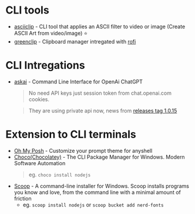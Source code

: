 # CLI tools

-   [asciiclip](https://github.com/leinstay/asciiclip) - CLI tool that applies an ASCII filter to video or image (Create ASCII Art from video/image) ⭐
-   [greenclip](https://github.com/erebe/greenclip) - Clipboard manager intregated with [rofi](https://github.com/DaveDavenport/rofi)

# CLI Intregations

-   [askai](https://t.me/c/1574965898/781/35341) - Command Line Interface for OpenAi ChatGPT

    > No need API keys just session token from chat.openai.com cookies.

    > They are using private api now, news from [releases tag 1.0.15](https://github.com/yudax42/askai/releases/tag/1.0.15)

# Extension to CLI terminals

-   [Oh My Posh](https://ohmyposh.dev/) - Customize your prompt theme for anyshell
-   [Choco(Chocolatey)](https://chocolatey.org/) - The CLI Package Manager for Windows. Modern Software Automation
    > eg. `choco install nodejs`
-   [Scoop](https://scoop.sh/) - A command-line installer for Windows. Scoop installs programs you know and love, from the command line with a minimal amount of friction
    -   eg. `scoop install nodejs` or `scoop bucket add nerd-fonts`
